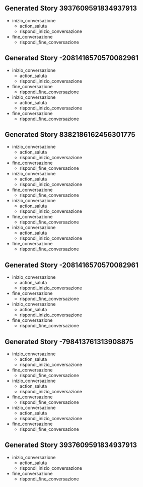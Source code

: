 ## Generated Story 3937609591834937913
* inizio_conversazione
    - action_saluta
    - rispondi_inizio_conversazione
* fine_conversazione
    - rispondi_fine_conversazione

## Generated Story -2081416570570082961
* inizio_conversazione
    - action_saluta
    - rispondi_inizio_conversazione
* fine_conversazione
    - rispondi_fine_conversazione
* inizio_conversazione
    - action_saluta
    - rispondi_inizio_conversazione
* fine_conversazione
    - rispondi_fine_conversazione

## Generated Story 8382186162456301775
* inizio_conversazione
    - action_saluta
    - rispondi_inizio_conversazione
* fine_conversazione
    - rispondi_fine_conversazione
* inizio_conversazione
    - action_saluta
    - rispondi_inizio_conversazione
* fine_conversazione
    - rispondi_fine_conversazione
* inizio_conversazione
    - action_saluta
    - rispondi_inizio_conversazione
* fine_conversazione
    - rispondi_fine_conversazione
* inizio_conversazione
    - action_saluta
    - rispondi_inizio_conversazione
* fine_conversazione
    - rispondi_fine_conversazione

## Generated Story -2081416570570082961
* inizio_conversazione
    - action_saluta
    - rispondi_inizio_conversazione
* fine_conversazione
    - rispondi_fine_conversazione
* inizio_conversazione
    - action_saluta
    - rispondi_inizio_conversazione
* fine_conversazione
    - rispondi_fine_conversazione

## Generated Story -798413761313908875
* inizio_conversazione
    - action_saluta
    - rispondi_inizio_conversazione
* fine_conversazione
    - rispondi_fine_conversazione
* inizio_conversazione
    - action_saluta
    - rispondi_inizio_conversazione
* fine_conversazione
    - rispondi_fine_conversazione
* inizio_conversazione
    - action_saluta
    - rispondi_inizio_conversazione
* fine_conversazione
    - rispondi_fine_conversazione

## Generated Story 3937609591834937913
* inizio_conversazione
    - action_saluta
    - rispondi_inizio_conversazione
* fine_conversazione
    - rispondi_fine_conversazione

